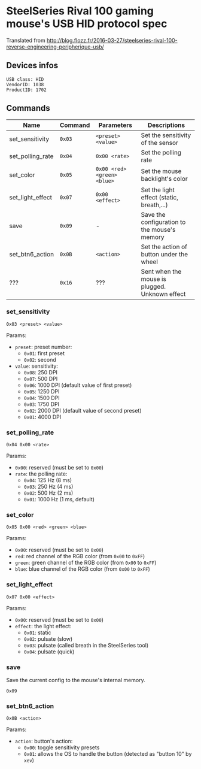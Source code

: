 # SteelSeries Rival 100 gaming mouse's USB HID protocol spec

Translated from http://blog.flozz.fr/2016-03-27/steelseries-rival-100-reverse-engineering-peripherique-usb/


## Devices infos

    USB class: HID
    VendorID: 1038
    ProductID: 1702


## Commands

| Name              | Command  | Parameters                  | Descriptions                                   |
|-------------------|----------|-----------------------------|------------------------------------------------|
| set_sensitivity   | `0x03`   | `<preset> <value>`          | Set the sensitivity of the sensor              |
| set_polling_rate  | `0x04`   | `0x00 <rate>`               | Set the polling rate                           |
| set_color         | `0x05`   | `0x00 <red> <green> <blue>` | Set the mouse backlight's color                |
| set_light_effect  | `0x07`   | `0x00 <effect>`             | Set the light effect (static, breath,...)      |
| save              | `0x09`   | -                           | Save the configuration to the mouse's memory   |
| set_btn6_action   | `0x0B`   | `<action>`                  | Set the action of button under the wheel       |
| ???               | `0x16`   | ???                         | Sent when the mouse is plugged. Unknown effect |

### set_sensitivity

    0x03 <preset> <value>

Params:

* `preset`: preset number:
  * `0x01`: first preset
  * `0x02`: second
* `value`: sensitivity:
  * `0x08`: 250 DPI
  * `0x07`: 500 DPI
  * `0x06`: 1000 DPI (default value of first preset)
  * `0x05`: 1250 DPI
  * `0x04`: 1500 DPI
  * `0x03`: 1750 DPI
  * `0x02`: 2000 DPI (default value of second preset)
  * `0x01`: 4000 DPI

### set_polling_rate

    0x04 0x00 <rate>

Params:

* `0x00`: reserved (must be set to `0x00`)
* `rate`: the polling rate:
   * `0x04`: 125 Hz (8 ms)
   * `0x03`: 250 Hz (4 ms)
   * `0x02`: 500 Hz (2 ms)
   * `0x01`: 1000 Hz (1 ms, default)

### set_color

    0x05 0x00 <red> <green> <blue>

Params:

* `0x00`: reserved (must be set to `0x00`)
* `red`: red channel of the RGB color (from `0x00` to `0xFF`)
* `green`: green channel of the RGB color (from `0x00` to `0xFF`)
* `blue`: blue channel of the RGB color (from `0x00` to `0xFF`)

### set_light_effect

    0x07 0x00 <effect>

Params:

* `0x00`: reserved (must be set to `0x00`)
* `effect`: the light effect:
  * `0x01`: static
  * `0x02`: pulsate (slow)
  * `0x03`: pulsate (called breath in the SteelSeries tool)
  * `0x04`: pulsate (quick)

### save

Save the current config to the mouse's internal memory.

    0x09

### set_btn6_action

    0x0B <action>

Params:

* `action`: button's action:
  * `0x00`: toggle sensitivity presets
  * `0x01`: allows the OS to handle the button (detected as "button 10" by `xev`)

